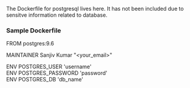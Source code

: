 The Dockerfile for postgresql lives here. It has not been included due to sensitve information 
related to database.

### Sample Dockerfile
FROM postgres:9.6

MAINTAINER Sanjiv Kumar "<your_email>"

ENV POSTGRES_USER 'username'<br />
ENV POSTGRES_PASSWORD 'password'<br />
ENV POSTGRES_DB 'db_name'